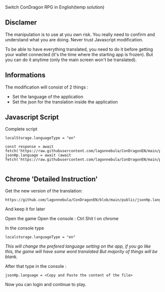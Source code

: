 Switch ConDragon RPG in English(temp solution)

## Disclamer 
The manipulation is to use at you own risk. 
You really need to confirm and understand what you are doing.
Never trust Javascript modification.

To be able to have everything translated, you need to do it before getting your wallet connected (it's the time where the starting app is frozen).
But you can do it anytime (only the main screen won't be translated).

## Informations
The modification will consist of 2 things :
 - Set the language of the application
 - Set the json for the translation inside the application

## Javascript Script
Complete script
```
localStorage.languageType = "en"

const response = await fetch('https://raw.githubusercontent.com/lagonnebula/ConDragonEN/main/public/jsonHp.language.json')
jsonHp.language = await (await fetch('https://raw.githubusercontent.com/lagonnebula/ConDragonEN/main/public/jsonHp.language.json')).json();


```

## Chrome 'Detailed Instruction'

Get the new version of the translation: 
``` 
https://github.com/lagonnebula/ConDragonEN/blob/main/public/jsonHp.language.json
``` 
And keep it for later

Open the game
Open the console : Ctrl Shit I on chrome

In the console type 
``` 
localstorage.languageType = "en"
```

*This will change the prefered language setting on the app, if you go like this, the game will have some word translated
But majority of things will be blank.*

After that type in the console : 

```
jsonHp.language = <Copy and Paste the content of the file>
```
Now you can login and continue to play.

